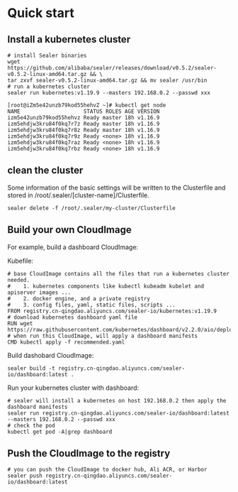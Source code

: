 # Quick start

## Install a kubernetes cluster

```shell script
# install Sealer binaries
wget https://github.com/alibaba/sealer/releases/download/v0.5.2/sealer-v0.5.2-linux-amd64.tar.gz && \
tar zxvf sealer-v0.5.2-linux-amd64.tar.gz && mv sealer /usr/bin
# run a kubernetes cluster
sealer run kubernetes:v1.19.9 --masters 192.168.0.2 --passwd xxx
```

```shell script
[root@iZm5e42unzb79kod55hehvZ ~]# kubectl get node
NAME                    STATUS ROLES AGE VERSION
izm5e42unzb79kod55hehvz Ready master 18h v1.16.9
izm5ehdjw3kru84f0kq7r7z Ready master 18h v1.16.9
izm5ehdjw3kru84f0kq7r8z Ready master 18h v1.16.9
izm5ehdjw3kru84f0kq7r9z Ready <none> 18h v1.16.9
izm5ehdjw3kru84f0kq7raz Ready <none> 18h v1.16.9
izm5ehdjw3kru84f0kq7rbz Ready <none> 18h v1.16.9
```

## clean the cluster

Some information of the basic settings will be written to the Clusterfile and stored in /root/.sealer/[cluster-name]/Clusterfile.

```shell script
sealer delete -f /root/.sealer/my-cluster/Clusterfile
```

## Build your own CloudImage

For example, build a dashboard CloudImage:

Kubefile:

```shell script
# base CloudImage contains all the files that run a kubernetes cluster needed.
#    1. kubernetes components like kubectl kubeadm kubelet and apiserver images ...
#    2. docker engine, and a private registry
#    3. config files, yaml, static files, scripts ...
FROM registry.cn-qingdao.aliyuncs.com/sealer-io/kubernetes:v1.19.9
# download kubernetes dashboard yaml file
RUN wget https://raw.githubusercontent.com/kubernetes/dashboard/v2.2.0/aio/deploy/recommended.yaml
# when run this CloudImage, will apply a dashboard manifests
CMD kubectl apply -f recommended.yaml
```

Build dashobard CloudImage:

```shell script
sealer build -t registry.cn-qingdao.aliyuncs.com/sealer-io/dashboard:latest .
```

Run your kubernetes cluster with dashboard:

```shell script
# sealer will install a kubernetes on host 192.168.0.2 then apply the dashboard manifests
sealer run registry.cn-qingdao.aliyuncs.com/sealer-io/dashboard:latest --masters 192.168.0.2 --passwd xxx
# check the pod
kubectl get pod -A|grep dashboard
```

## Push the CloudImage to the registry

```shell script
# you can push the CloudImage to docker hub, Ali ACR, or Harbor
sealer push registry.cn-qingdao.aliyuncs.com/sealer-io/dashboard:latest
```

